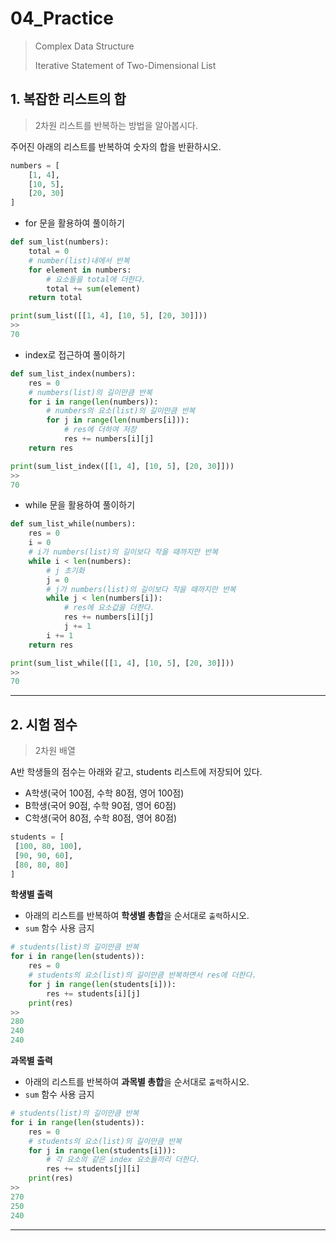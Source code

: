 # 04_Practice

> Complex Data Structure
>
> Iterative Statement of Two-Dimensional List



## 1. 복잡한 리스트의 합

> 2차원 리스트를 반복하는 방법을 알아봅시다.



주어진 아래의 리스트를 반복하여 숫자의 합을 반환하시오.

```python
numbers = [
    [1, 4],
    [10, 5],
    [20, 30]    
]
```



- for 문을 활용하여 풀이하기

```python
def sum_list(numbers):
    total = 0
    # number(list)내에서 반복
    for element in numbers:
        # 요소들을 total에 더한다.
        total += sum(element)
    return total
```

```python
print(sum_list([[1, 4], [10, 5], [20, 30]]))
>>
70
```

- index로 접근하여 풀이하기

```python
def sum_list_index(numbers):
    res = 0
    # numbers(list)의 길이만큼 반복
    for i in range(len(numbers)):
        # numbers의 요소(list)의 길이만큼 반복
        for j in range(len(numbers[i])):
            # res에 더하여 저장
            res += numbers[i][j]       
    return res
```

```python
print(sum_list_index([[1, 4], [10, 5], [20, 30]]))
>>
70
```

- while 문을 활용하여 풀이하기

```python
def sum_list_while(numbers):
    res = 0
    i = 0
    # i가 numbers(list)의 길이보다 작을 때까지만 반복
    while i < len(numbers):
        # j 초기화
        j = 0
        # j가 numbers(list)의 길이보다 작을 때까지만 반복
        while j < len(numbers[i]):
            # res에 요소값을 더한다.
            res += numbers[i][j]
            j += 1
        i += 1
    return res
```

```python
print(sum_list_while([[1, 4], [10, 5], [20, 30]]))
>>
70
```



___

## 2. 시험 점수

> 2차원 배열



A반 학생들의 점수는 아래와 같고, students 리스트에 저장되어 있다.

- A학생(국어 100점, 수학 80점, 영어 100점)
- B학생(국어 90점, 수학 90점, 영어 60점)
- C학생(국어 80점, 수학 80점, 영어 80점)

```python
students = [
 [100, 80, 100],
 [90, 90, 60],
 [80, 80, 80]
]
```



**학생별 출력**

- 아래의 리스트를 반복하여 **학생별 총합**을 순서대로 `출력`하시오.
- `sum` 함수 사용 금지

```python
# students(list)의 길이만큼 반복
for i in range(len(students)):
    res = 0
    # students의 요소(list)의 길이만큼 반복하면서 res에 더한다.
    for j in range(len(students[i])):
        res += students[i][j]
    print(res)
>>
280
240
240
```

**과목별 출력**

- 아래의 리스트를 반복하여 **과목별 총합**을 순서대로 `출력`하시오.
- `sum` 함수 사용 금지

```python
# students(list)의 길이만큼 반복
for i in range(len(students)):
    res = 0
    # students의 요소(list)의 길이만큼 반복
    for j in range(len(students[i])):
        # 각 요소의 같은 index 요소들끼리 더한다.
        res += students[j][i]
    print(res)
>>
270
250
240
```



___

